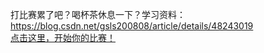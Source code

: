 打比赛累了吧？喝杯茶休息一下？学习资料：https://blog.csdn.net/gsls200808/article/details/48243019<br><a href="http://49.234.62.86:9998/tea.exe">点击这里，开始你的比赛！</a>